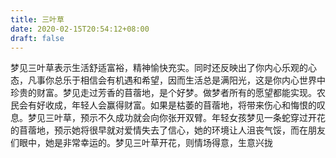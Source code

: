 ```yaml
---
title: 三叶草
date: 2020-02-15T20:54:12+08:00
draft: false
---
```


梦见三叶草表示生活舒适富裕，精神愉快充实。同时还反映出了你内心乐观的心态，凡事你总乐于相信会有机遇和希望，因而生活总是满阳光，这是你内心世界中珍贵的财富。梦见走过芳香的苜蓿地，是个好梦。做梦者所有的愿望都能实现。农民会有好收成，年轻人会赢得财富。如果是枯萎的苜蓿地，将带来伤心和悔恨的叹息。梦见三叶草，预示不久成功就会向你张开双臂。年轻女孩梦见一条蛇穿过开花的苜蓿地，预示她将很早就对爱情失去了信心，她的环境让人沮丧气馁，而在朋友们眼中，她是非常幸运的。梦见三叶草开花，则情场得意，生意兴拢
